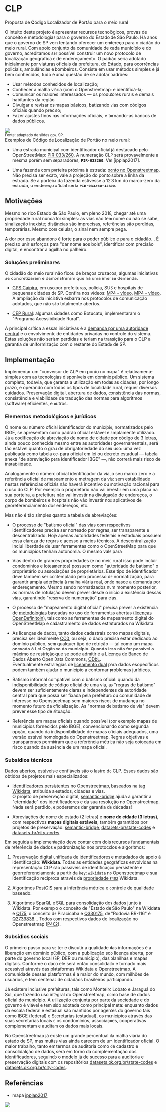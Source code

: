 # CLP
Proposta de **C**ódigo **L**ocalizador de **P**ortão para o meio rural

O intuito deste projeto é apresentar recursos tecnológicos, provas de conceito e metodologias para o governo do Estado de São Paulo. Há anos que o governo de SP vem tentando oferecer um endereço para o ciadão do meio rural. Com apoio conjunto da  comunidade de cada município e do governo, acreditamos  ser possível construir um novo protocolo de localização geográfica e de endereçamento. O padrão seria adotado inicialmente por viaturas oficiais da prefeitura, do Estado, para ocorrências policiais, ambulâncias e bombeiros. Consiste em usar métodos simples e já bem conhecidos, tudo é uma questão de se adotar padrões:

* Usar métodos conhecidos de localização;
* Conhecer a malha viária (com o Openstreetmap) e identificá-la;
* Comunicar os maiores interessados &mdash; os produtores rurais e demais habitantes da região;
* Divulgar e revisar os mapas básicos, batizando vias com códigos oficiais quando preciso;
* Fazer ajustes finos nas informações oficiais, e tornando-as bancos de dados públicos.

![](assets/CLP-resumo1b.png)<br/><small>Fonte: adaptado de slides gov. SP.</small><br/>Exemplos de Código de Localização de Portão no meio rural:

* Uma estrada municipal com identificador oficial já destacado pelo OpenStreetMap: [PIR-033/260](https://www.openstreetmap.org/way/485934035#map=14/-22.8511/-47.9207). A numeração CLP será provavelmente a mesma porém sem separadores, **`PIR-033260`**. Ver [ipplap2017].

* Uma fazenda com porteira próxima à estrada: [ponto no Openstreetmap](https://www.openstreetmap.org/node/5679199345#map=15/-22.8603/-47.9208).  Não precisa ser exato, vale a projeção do ponto sobre a linha da estrada. Se a porteira da fazenda estivesse a 12,3 km do marco-zero da estrada, o  endereço oficial seria  **`PIR-033260-12300`**.

## Motivações

Mesmo no rico Estado de São Paulo, em pleno 2018, chegar até uma propriedade rural nunca foi simples: as vias não tem nome ou não se sabe, sinalização inexiste; distâncias são imprecisas, referências são perdidas, temporárias. Mesmo com celular, o sinal nem sempre pega.

A dor por esse abandono  é forte para o poder público e para o cidadão... É preciso unir esforços para "dar nome aos bois", identificar com precisão digital, e encontrar a agulha no palheiro.

### Soluções preliminares

O cidadão do meio rural não ficou de braços cruzados, algumas iniciativas se concretizaram e demonstraram que há uma imensa demanda:

*  [GPS Caipira](https://www.revide.com.br/noticias/tecnologia/gps-caipira-surge-como-solucao-para-localizacao-e-seguranca-na-zona-rural/), em uso por prefeituras, polícia, SUS e hospitais de pequenas cidades de SP. Confira nos vídeos: [MP4 - vídeo](https://t.me/OSMBrasil_Comunidade/34694), [MP4 - vídeo](https://t.me/OSMBrasil_Comunidade/34695).  A ampliação da iniciativa esbarra nos protocolos de comunicação adotados, que não são totalmente abertos.

* [CEP Rural](https://www.orolo.com.br/botucatu-sp/cep-rural-chega-a-1-200-propriedades-rurais-de-botucatu/): algumas cidades como Botucatu, implementaram o "Programa Acessibilidade Rural".

A principal crítica a essas iniciativas é a [demanda por uma autoridade central](https://doi.org/10.5281/zenodo.159004) e o envolvimento de entidades privadas no controle do sistema. Estas soluções não seriam perdidas e teriam na transição para o CLP a garantia de uniformização com o restante do Estado de SP.

## Implementação

Implementar um "conversor de CLP em ponto no mapa" é relativamente simples com as tecnologias disponíveis em domínio público. Um sistema completo,  todavia, que garanta a utilização em todas as cidades, por longo prazo, e operando com todos os tipos de localidade rural, requer diversos cuidados. Preservação digital, abertura de dados, consistência das normas, consistência e viabilidade de tradução das normas para algoritmos (software) eficientes, e outros.

### Elementos metodológicos e jurídicos

O nome ou número oficial identificador do município, normatizados pelo IBGE, se apresentam como padrão oficial estável e amplamente utilizado.  Já a  codificação de abreviação de nome de cidade por código de 3 letras, ainda pouco conhecida mesmo entre as autoridades governamentais, será tão estável quanto o grau de obrigatoriedade do seu uso: uma vez publicada como tabela de-para oficial em lei ou decreto estadual &mdash; tabela anexa "de abreviação para identificador IBGE" &mdash;, não correrá mais risco de instabilidade.

Analogamente o  número oficial identificador da via, o seu marco zero e a referência oficial de mapeamento e metragem da via: sem estabilidade nestas referências oficiais não haverá incentivo ou motivação racional para o uso do CLP. Por exemplo o proprietário não vai investir em uma placa na sua porteira, a prefeitura não vai investir na divulgação de endereços, o corpo de bombeiros e hospitais não vão investir nos aplicativos de georeferenciamento dos endereços, etc.

Mas não é tão simples quanto a tabela de abreviações:

* O processo de "batismo oficial" das vias com respectivos identificadores precisa ser norteado por regras, ser transparente e descentralizado. Hoje apenas autoridades federais e estaduais possuem essa clareza de regras e acesso a meios técnicos. A descentralização inclui liberdade de usar ferramentas como o OpenStreetMap para que os municípios tenham autonomia. O mesmo vale para  

* Vias dentro de grandes propriedades (e no meio rural isso pode incluir condomínios e loteamentos) possuem como "autoridade de batismo" o proprietário ou associações de proprietários. Esse tipo de identificador deve também ser contemplado pelo processo de normatização, para garantir ampla aderência à malha viária real,  onde nasce a demanda por endereçamento. Mesmo  sendo normatizados num momento posterior, as normas de rotulação devem prever desde o início a existência dessas vias, garantindo "reserva de numeração" para elas.

* O processo de "mapeamento digital oficial" precisa prever a existência de [metodologias](https://wiki.openstreetmap.org/wiki/WikiProject_Brazil/Modelos_de_Contrato) baseadas no uso de ferramentas abertas ([licenças OpenDefinitoin](https://opendefinition.org/od/2.0/pt-br/)), tais como as ferramentas de mapeamento digital do OpenStreetMap e cadastramento de dados estruturados na Wikidata.

* As licenças de dados, tanto dados cadastrais como mapas digitais, precisa ser idealmente [CC0](http://creativecommons.org/publicdomain/zero/1.0/legalcode), ou seja, o dado precisa estar dedicado ao domínio público, sem qualquer tipo de retrição &mdash; tal como um mapa anexado à Lei Orgânica do  município. Quando isso não for possível o máximo de restrição que se pode admitir é a Licença de Banco de Dados Aberto Open Data Commons, [ODbL](http://opendatacommons.org/licenses/odbl/1.0). <br/>Eventualmente estratégias de [liceamento dual](https://en.wikipedia.org/wiki/Multi-licensing) para dados esopecíficos podem também ajudar o município a contornar problemas jurídicos.

* Batismo informal compatível com o batismo oficial: quando da indisponibilidade de código oficial de uma via, as "regras de batismo" devem ser suficientemente claras e independentes da autoridade central para que possa ser fixada pela prefeitura ou comunidade de interesse no Openstreetmap sem maiores riscos de mudança no momento futuro da oficialização. As "normas de batismo de via" devem prever esse tipo de situação.  

* Referência em mapas oficiais quando possível (por exemplo mapas de municípios fornecidos pelo IBGE), convencionando como segunda opção, quando da indisponibilidade de mapas oficiais adequados, uma versão estável homologada do Openstreetmap. Regras objetivas e transparentes permitiram que a referência métrica não seja colocada em risco quando da ausência de um  mapa oficial.

### Subsídios técnicos

Dados abertos, estáveis e confiáveis são o lastro do CLP. Esses dados são obtidos de projetos mais especializados:

* [Identificadores persistentes](https://wiki.openstreetmap.org/wiki/Permanent_ID) no Openstreetmap, baseados na [tag Wikidata](https://wiki.openstreetmap.org/wiki/Key:wikidata), atribuida a estados, cidades e vias. <br/> O projeto de preservação digital,  [semantic-bridge](https://github.com/OSMBrasil/semantic-bridge) ajuda a garantir a "eternidade" dos identificadores e da sua resolução no Openstreetmap. Nada será perdido, e poderemos dar garantia de décadas!

* Abreviações de nome de estado (2 letras) e **nome de cidade (3 letras)**, com respectivos **mapas digitais estáveis**, também garantidos por projetos de preservação:  [semantic-bridge](https://github.com/OSMBrasil/semantic-bridge), [datasets-br/state-codes](https://Datasets.OK.org.BR/state-codes) e [datasets-br/city-codes](https://Datasets.OK.org.BR/city-codes).

Em seguida a implementação deve contar com dois recursos fundamentais de referência de dados e padronização nos protocolos e algoritmos:

1. Preservação digital unificada de identificadores e metadados de apoio à identificação: **Wikidata**. Todas as entidades geográficas envolvidas na representação CLP são passíveis de identificação persistente e georreferenciamento a partir da [`key:wikidata`](https://wiki.openstreetmap.org/wiki/Key:wikidata) no Openstreetmap e sua identificação recíproca através da [propriedade `P402`](https://www.wikidata.org/wiki/Property:P402) Wikidata.

2. Algoritmos [PostGIS](https://postgis.net/docs/manual-2.0/) para a inferência métrica  e controle de qualidade baseado.

3. Algoritmos SparQL e SQL para consolidação dos dados junto à Wikidata. Por exemplo o conceito de "Estado de São Paulo" na Wikidata é  [Q175](http://wikidata.org/entity/Q175), o conceito de Piracicaba é  [Q330175](http://wikidata.org/entity/Q330175), de "Rodovia BR-116" é [Q2739838](http://wikidata.org/entity/Q2739838)... Todos com respectivos dados de localização no Openstreetmap ([P402](http://wikidata.org/entity/P402)).

<!--
## Exemplos e provas de conceito

SP https://www.wikidata.org/wiki/Q175

Piracicaba https://www.wikidata.org/wiki/Q330175
-->

### Subsídios sociais
O primeiro passo para se ter e discutir a qualidade das informações é a liberação em domínio público, com a publicação sob licença aberta, por parte do governo local (SP, DER ou município), das planilhas e mapas digitais. Conforme o dado ele será então consolidado e tornado mais acessível através das plataformas Wikidata e Openstreetmap. A comunidade dessas plataformas é a maior do mundo, com milhões de usuários, e tem centenas de cidadãos brasileiros participando.

Já existem inclusive prefeituras, tais como Monteiro Lobato e Jaraguá do Sul, que fazendo uso integral do Openstreetmap, como base de dados oficial do município. A utilização conjunta por parte da sociedade e do governo é viável e tem sido adotada como principal meta: enquanto dados da escala federal e estadual são mantidos por agentes do governo tais como IBGE (federal) e Secretarias (estadual), os municípios através das suas secretarias locais e os condomínios, associações, cooperativas complementam e auditam os dados mais locais.

No Openstreetmap já existe um grande percentual da malha viária do estado de SP, mas muitas vias ainda carecem de um identificador oficial. O maior trabalho, tanto em termos de auditoria como de cadastro e consolidalção de dados, será em torno da complementação dos identificadores, seguindo o modelo já de sucesso para a auditoria e preservação digitais com os repositórios  [datasets.ok.org.br/state-codes](http://datasets.ok.org.br/state-codes) e [datasets.ok.org.br/city-codes](http://datasets.ok.org.br/city-codes).

## Referências

* mapa [ipplap2017](http://www.ipplap.com.br/docs/MAPA%20DE%20ESTRADAS%20RURAIS%20ATUALIZACAO%20SET%202017%20%20-%20VERSO.pdf)

[ ![](assets/legendaMapasVias.png) ](https://raw.githubusercontent.com/OSMBrasil/CLP/master/assets/legendaMapasVias.png)

